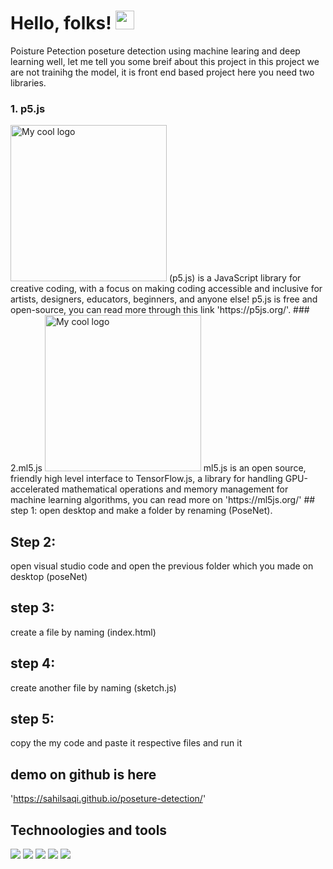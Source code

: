 # Hello, folks! <img src="https://raw.githubusercontent.com/MartinHeinz/MartinHeinz/master/wave.gif" width="30px">
Poisture Petection
 poseture detection using machine learing and deep learning 
 well, let me tell you some breif about this project 
 in this project we are not trainihg the model, it is front end based project 
 here you need two libraries.
 ### 1. p5.js 
 <img src="https://raw.githubusercontent.com/sahilsaqi/poseture-detection/main/p5.JPG" width="250" alt="My cool logo"/>
 (p5.js) is a JavaScript library for creative coding, with a focus on making coding accessible and inclusive for artists, designers, educators, beginners, and anyone else! p5.js is free and open-source, you can read more through this link  'https://p5js.org/'.
 ### 2.ml5.js 
 
 <img src="https://raw.githubusercontent.com/sahilsaqi/poseture-detection/main/ml5.png" width="250" alt="My cool logo"/>
 ml5.js is an open source, friendly high level interface to TensorFlow.js, a library for handling GPU-accelerated mathematical operations and memory management for machine learning algorithms, you can read more on  'https://ml5js.org/'
## step 1:
open desktop and  make a folder by renaming (PoseNet).

## Step 2:
open visual studio code and open the previous folder which you made on desktop (poseNet)


## step 3:
create a file by naming (index.html)

## step 4:
create another file by naming (sketch.js)

## step 5:
copy the my code and paste it respective files and run it 

## demo on github is here 
'https://sahilsaqi.github.io/poseture-detection/'

## Technoologies and tools
![](https://img.shields.io/badge/<OS>-<Windows>-informational?style=flat&logo=data:image/svg%2bxml;base64,<BASE64_DATA>)
![](https://img.shields.io/badge/<Code>-<JavaScript>-informational?style=flat&logo=data:image/svg%2bxml;base64,<BASE64_DATA>)
![](https://img.shields.io/badge/<library>-<p5.js>-informational?style=flat&logo=data:image/svg%2bxml;base64,<BASE64_DATA>)
![](https://img.shields.io/badge/<library>-<ml5.js>-informational?style=flat&logo=data:image/svg%2bxml;base64,<BASE64_DATA>)
![](https://img.shields.io/badge/<Tool>-<VSCode>-informational?style=flat&logo=data:image/svg%2bxml;base64,<BASE64_DATA>)
